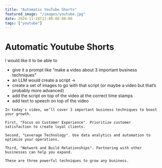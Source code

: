 ```yaml
---
title: "Automatic YouTube Shorts"
featured_image: "/images/youtube.jpg"
date: 2024-11-28T12:00:00-00:00
tags: ["youtube"]
---
```



# Automatic Youtube Shorts

I would like it to be able to 
- give it a prompt like “make a video about 3 important business techniques” 
- an LLM would create a script -> 
- create a set of images to go with that script (or maybe a video but that’s probably more advanced) 
- add the script on top of the video at the correct time stamps 
- add text to speech on top of the video


```{python}
In today's video, we’ll cover 3 important business techniques to boost your growth. 

First, "Focus on Customer Experience". Prioritize customer satisfaction to create loyal clients. 

Second, "Leverage Technology". Use data analytics and automation to optimize your operations.

Third, "Network and Build Relationships". Partnering with other businesses can help you expand.

These are three powerful techniques to grow any business.

```